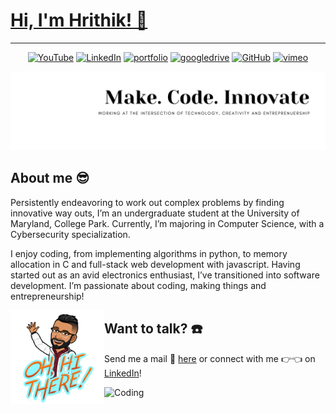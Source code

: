 # [Hi, I'm Hrithik! 👋 ](https://www.hrithikbansal.com)
---
<p align="center">
	<a href="https://www.youtube.com/user/MrHrithik7"><img src="https://img.shields.io/badge/YouTube--_.svg?color=515151&style=flat&logo=youtube" alt="YouTube"></a>
	<a href="https://www.linkedin.com/in/bansalhrithik07/"><img src="https://img.shields.io/badge/LinkedIn--_.svg?color=515151&style=flat&logo=linkedin" alt="LinkedIn"></a>
	<a href="https://hrithikbansal.com/"><img src="https://img.shields.io/badge/Portfolio--_.svg?color=515151&style=flat&logo=internet-archive" alt="portfolio"></a>
	<a href="https://github.com/lasnab/lasnab.github.io/blob/main/resume.pdf"><img src="https://img.shields.io/badge/Resume--_.svg?color=515151&style=flat&logo=google-drive" alt="googledrive"></a>
	<a href="https://github.com/lasnab"><img src="https://img.shields.io/badge/GitHub--_.svg?color=515151&style=flat&logo=github" alt="GitHub"></a>
	<a href="https://vimeo.com/bansalhrithik"><img src="https://img.shields.io/badge/Vimeo--_.svg?color=515151&style=flat&logo=vimeo" alt="vimeo"></a>
</p>

![BANNER](https://github.com/lasnab/lasnab/blob/master/img/banner.png)

## About me :sunglasses:
Persistently endeavoring to work out complex problems by finding innovative way outs, I’m an undergraduate student at the University of Maryland, College Park. Currently, I’m majoring in Computer Science, with a Cybersecurity specialization. 

I enjoy coding, from implementing algorithms in python, to memory allocation in C and full-stack web development with javascript. Having started out as an avid electronics enthusiast, I’ve transitioned into software development. I’m passionate about coding, making things and entrepreneurship! 

<a href="https://hrithikbansal.com/"><img align="left" width="150" height="150" src="https://github.com/lasnab/lasnab/blob/master/img/hi.png?"></a>
## Want to talk? :phone:
Send me a mail :email: <a href="mailto:hrithikbansal70@gmail.com">here</a> or connect with me :point_right::point_left: on <a href="https://www.linkedin.com/in/bansalhrithik07/">LinkedIn</a>!

![Coding](https://wakatime.com/share/@29aea669-cbee-443c-8bd3-2fc3f761f79c/a7bb28b7-f3ab-4bae-807d-ff9be0b7e5be.png)
